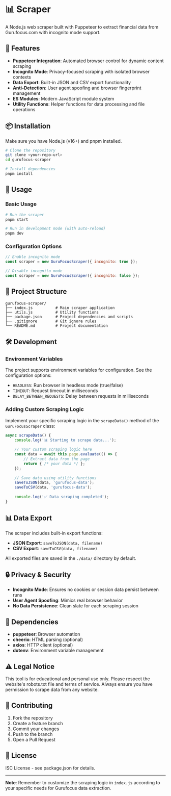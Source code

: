 # 📊 Scraper

A Node.js web scraper built with Puppeteer to extract financial data from Gurufocus.com with incognito mode support.

## 🚀 Features

- **Puppeteer Integration**: Automated browser control for dynamic content scraping
- **Incognito Mode**: Privacy-focused scraping with isolated browser contexts
- **Data Export**: Built-in JSON and CSV export functionality
- **Anti-Detection**: User agent spoofing and browser fingerprint management
- **ES Modules**: Modern JavaScript module system
- **Utility Functions**: Helper functions for data processing and file operations

## 📦 Installation

Make sure you have Node.js (v16+) and pnpm installed.

```bash
# Clone the repository
git clone <your-repo-url>
cd gurufocus-scraper

# Install dependencies
pnpm install
```

## 🔧 Usage

### Basic Usage

```bash
# Run the scraper
pnpm start

# Run in development mode (with auto-reload)
pnpm dev
```

### Configuration Options

```javascript
// Enable incognito mode
const scraper = new GuruFocusScraper({ incognito: true });

// Disable incognito mode
const scraper = new GuruFocusScraper({ incognito: false });
```

## 📁 Project Structure

```
gurufocus-scraper/
├── index.js          # Main scraper application
├── utils.js          # Utility functions
├── package.json      # Project dependencies and scripts
├── .gitignore        # Git ignore rules
└── README.md         # Project documentation
```

## 🛠️ Development

### Environment Variables

The project supports environment variables for configuration. See the configuration options:

- `HEADLESS`: Run browser in headless mode (true/false)
- `TIMEOUT`: Request timeout in milliseconds
- `DELAY_BETWEEN_REQUESTS`: Delay between requests in milliseconds

### Adding Custom Scraping Logic

Implement your specific scraping logic in the `scrapeData()` method of the `GuruFocusScraper` class:

```javascript
async scrapeData() {
    console.log('📊 Starting to scrape data...');
    
    // Your custom scraping logic here
    const data = await this.page.evaluate(() => {
        // Extract data from the page
        return { /* your data */ };
    });
    
    // Save data using utility functions
    saveToJSON(data, 'gurufocus-data');
    saveToCSV(data, 'gurufocus-data');
    
    console.log('✅ Data scraping completed');
}
```

## 📊 Data Export

The scraper includes built-in export functions:

- **JSON Export**: `saveToJSON(data, filename)`
- **CSV Export**: `saveToCSV(data, filename)`

All exported files are saved in the `./data/` directory by default.

## 🔒 Privacy & Security

- **Incognito Mode**: Ensures no cookies or session data persist between runs
- **User Agent Spoofing**: Mimics real browser behavior
- **No Data Persistence**: Clean slate for each scraping session

## 📄 Dependencies

- **puppeteer**: Browser automation
- **cheerio**: HTML parsing (optional)
- **axios**: HTTP client (optional)
- **dotenv**: Environment variable management

## ⚠️ Legal Notice

This tool is for educational and personal use only. Please respect the website's robots.txt file and terms of service. Always ensure you have permission to scrape data from any website.

## 🤝 Contributing

1. Fork the repository
2. Create a feature branch
3. Commit your changes
4. Push to the branch
5. Open a Pull Request

## 📝 License

ISC License - see package.json for details.

---

**Note**: Remember to customize the scraping logic in `index.js` according to your specific needs for Gurufocus data extraction. 